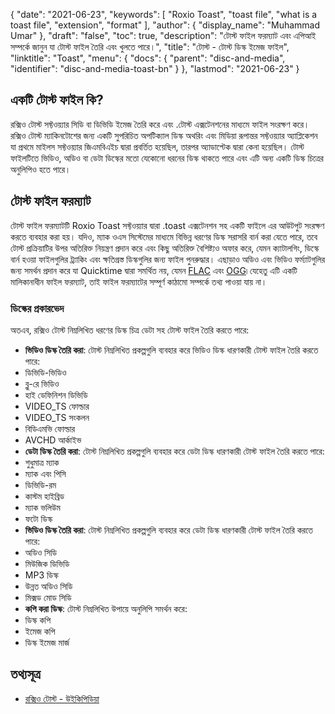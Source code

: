 {
  "date": "2021-06-23",
  "keywords": [
    "Roxio Toast",
    "toast file",
    "what is a toast file",
    "extension",
    "format"
  ],
  "author": {
    "display_name": "Muhammad Umar"
  },
  "draft": "false",
  "toc": true,
  "description": "টোস্ট ফাইল ফরম্যাট এবং এপিআই সম্পর্কে জানুন যা টোস্ট ফাইল তৈরি এবং খুলতে পারে।",
  "title": "টোস্ট - টোস্ট ডিস্ক ইমেজ ফাইল",
  "linktitle": "Toast",
  "menu": {
    "docs": {
      "parent": "disc-and-media",
      "identifier": "disc-and-media-toast-bn"
    }
  },
  "lastmod": "2021-06-23"
}

## একটি টোস্ট ফাইল কি?
রক্সিও টোস্ট সফ্টওয়্যার সিডি বা ডিভিডি ইমেজ তৈরি করে এবং .টোস্ট এক্সটেনশনের মাধ্যমে ফাইল সংরক্ষণ করে। রক্সিও টোস্ট ম্যাকিনটোশের জন্য একটি সুপরিচিত অপটিক্যাল ডিস্ক অথরিং এবং মিডিয়া রূপান্তর সফ্টওয়্যার অ্যাপ্লিকেশন যা প্রথমে মাইলস সফ্টওয়্যার জিএমবিএইচ দ্বারা প্রবর্তিত হয়েছিল, তারপর অ্যাডাপ্টেক দ্বারা কেনা হয়েছিল। টোস্ট ফাইলটিতে ভিডিও, অডিও বা ডেটা ডিস্কের মতো যেকোনো ধরনের ডিস্ক থাকতে পারে এবং এটি অন্য একটি ডিস্ক চিত্রের অনুলিপিও হতে পারে।

## টোস্ট ফাইল ফরম্যাট
টোস্ট ফাইল ফরম্যাটটি Roxio Toast সফ্টওয়্যার দ্বারা .toast এক্সটেনশন সহ একটি ফাইলে এর আউটপুট সংরক্ষণ করতে ব্যবহার করা হয়। যদিও, ম্যাক ওএস সিস্টেমের মাধ্যমে বিভিন্ন ধরণের ডিস্ক সরাসরি বার্ন করা যেতে পারে, তবে টোস্ট প্রক্রিয়াটির উপর অতিরিক্ত নিয়ন্ত্রণ প্রদান করে এবং কিছু অতিরিক্ত বৈশিষ্ট্যও অফার করে, যেমন ক্যাটালগিং, ডিস্কে বার্ন হওয়া ফাইলগুলির ট্র্যাকিং এবং ক্ষতিগ্রস্ত ডিস্কগুলির জন্য ফাইল পুনরুদ্ধার। এছাড়াও অডিও এবং ভিডিও ফর্ম্যাটগুলির জন্য সমর্থন প্রদান করে যা Quicktime দ্বারা সমর্থিত নয়, যেমন [FLAC](/audio/flac/) এবং [OGG](/audio/ogg/)৷ যেহেতু এটি একটি মালিকানাধীন ফাইল ফরম্যাট, তাই ফাইল ফরম্যাটের সম্পূর্ণ কাঠামো সম্পর্কে তথ্য পাওয়া যায় না।
### ডিস্কের প্রকারভেদ
অতএব, রক্সিও টোস্ট নিম্নলিখিত ধরণের ডিস্ক চিত্র ডেটা সহ টোস্ট ফাইল তৈরি করতে পারে:
- **ভিডিও ডিস্ক তৈরি করা**: টোস্ট নিম্নলিখিত প্রকল্পগুলি ব্যবহার করে ভিডিও ডিস্ক ধারণকারী টোস্ট ফাইল তৈরি করতে পারে:
- ডিভিডি-ভিডিও
- ব্লু-রে ভিডিও
- হাই ডেফিনিশন ডিভিডি
- VIDEO_TS ফোল্ডার
- VIDEO_TS সংকলন
- বিডিএমভি ফোল্ডার
- AVCHD আর্কাইভ
- **ডেটা ডিস্ক তৈরি করা**: টোস্ট নিম্নলিখিত প্রকল্পগুলি ব্যবহার করে ডেটা ডিস্ক ধারণকারী টোস্ট ফাইল তৈরি করতে পারে:
- শুধুমাত্র ম্যাক
- ম্যাক এবং পিসি
- ডিভিডি-রম
- কাস্টম হাইব্রিড
- ম্যাক ভলিউম
- ফটো ডিস্ক
- **ভিডিও ডিস্ক তৈরি করা**: টোস্ট নিম্নলিখিত প্রকল্পগুলি ব্যবহার করে ডেটা ডিস্ক ধারণকারী টোস্ট ফাইল তৈরি করতে পারে:
- অডিও সিডি
- মিউজিক ডিভিডি
- MP3 ডিস্ক
- উন্নত অডিও সিডি
- মিক্সড মোড সিডি
- **কপি করা ডিস্ক**: টোস্ট নিম্নলিখিত উপায়ে অনুলিপি সমর্থন করে:
- ডিস্ক কপি
- ইমেজ কপি
- ডিস্ক ইমেজ মার্জ



## তথ্যসূত্র 

* [রক্সিও টোস্ট - উইকিপিডিয়া](https://en.wikipedia.org/wiki/Roxio_Toast)



